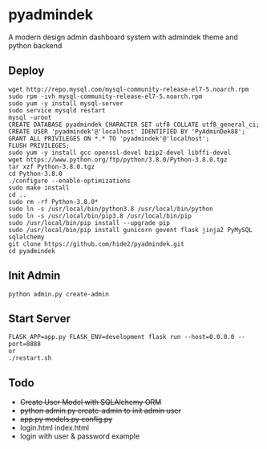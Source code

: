# pyadmindek
A modern design admin dashboard system with admindek theme and python backend

## Deploy
```
wget http://repo.mysql.com/mysql-community-release-el7-5.noarch.rpm
sudo rpm -ivh mysql-community-release-el7-5.noarch.rpm
sudo yum -y install mysql-server
sudo service mysqld restart
mysql -uroot
CREATE DATABASE pyadmindek CHARACTER SET utf8 COLLATE utf8_general_ci;
CREATE USER 'pyadmindek'@'localhost' IDENTIFIED BY 'PyAdminDek88';
GRANT ALL PRIVILEGES ON *.* TO 'pyadmindek'@'localhost';
FLUSH PRIVILEGES;
sudo yum -y install gcc openssl-devel bzip2-devel libffi-devel
wget https://www.python.org/ftp/python/3.8.0/Python-3.8.0.tgz
tar xzf Python-3.8.0.tgz
cd Python-3.8.0
./configure --enable-optimizations
sudo make install
cd ..
sudo rm -rf Python-3.8.0*
sudo ln -s /usr/local/bin/python3.8 /usr/local/bin/python
sudo ln -s /usr/local/bin/pip3.8 /usr/local/bin/pip
sudo /usr/local/bin/pip install --upgrade pip
sudo /usr/local/bin/pip install gunicorn gevent flask jinja2 PyMySQL sqlalchemy 
git clone https://github.com/hide2/pyadmindek.git
cd pyadmindek
```

## Init Admin
```
python admin.py create-admin
```

## Start Server
```
FLASK_APP=app.py FLASK_ENV=development flask run --host=0.0.0.0 --port=8888
or
./restart.sh
```

## Todo
* ~~Create User Model with SQLAlchemy ORM~~
* ~~python admin.py create-admin to init admin user~~
* ~~app.py models.py config.py~~
* login.html index.html
* login with user & password example
 